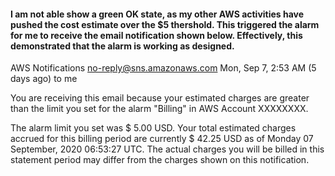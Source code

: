 #### I am not able show a green OK state, as my other AWS activities have pushed the cost estimate over the $5 thershold. This triggered the alarm for me to receive the email notification shown below. Effectively, this demonstrated that the alarm is working as designed.

>
AWS Notifications <no-reply@sns.amazonaws.com>
Mon, Sep 7, 2:53 AM (5 days ago)
to me

You are receiving this email because your  estimated charges are greater than the limit you set for the alarm "Billing" in AWS Account XXXXXXXX.

The alarm limit you set was $ 5.00 USD. Your total estimated charges accrued for this billing period are currently $ 42.25 USD as of Monday 07 September, 2020 06:53:27 UTC. The actual charges you will be billed in this statement period may differ from the charges shown on this notification. 
>